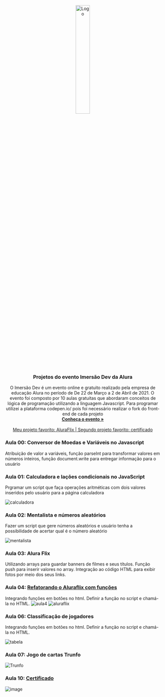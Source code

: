 
<!-- PROJECT LOGO -->
<br />
<p align="center">
  <a href="https://github.com/karengiovanna/100-dias-de-codigo/tree/main/Imersao%20Dev%20-%20ALURA">
    <img src="https://i.ytimg.com/vi/o8QJsQMJrPU/mqdefault.jpg" alt="Logo" width="30%" height="30%">
  </a>

  <h3 align="center">Projetos do evento Imersão Dev da Alura</h3>

  <p align="center">
    O Imersão Dev é um evento online e gratuito realizado pela empresa de educação Alura no período de De 22 de Março a 2 de Abril de 2021. O evento foi composto por 10 aulas gratuitas que abordaram conceitos de lógica de programação utilizando a linguagem Javascript.
    Para programar utilizei a plataforma codepen.io/ pois foi necessário realizar o fork do front-end de cada projeto
  <br />
    <a href="https://imersao.dev/"><strong>Conheça o evento »</strong></a>
    <br />
  <br />
    <a href="https://github.com/karengiovanna/100-dias-de-codigo/tree/main/Imersao%20Dev%20-%20ALURA/4%20%20Aluraflix%20com%20interacao">Meu projeto favorito:  AluraFlix    </a>
  <a href="https://karengiovanna.github.io/">|    Segundo projeto favorito:  certificado</a>
  
  </p>
</p>

### Aula 00: Conversor de Moedas e Variáveis no Javascript
Atribuição de valor a variáveis, função parseInt para transformar valores em números inteiros, função document.write para entregar informação para o usuário

### Aula 01: Calculadora e lações condicionais no JavaScript
Prgramar um script que faça operações aritméticas com dois valores inseridos pelo usuário para a página calculadora 

![calculadora](https://user-images.githubusercontent.com/49700354/112768979-152d9380-8ff5-11eb-90b9-5a1fcee80058.png)

### Aula 02: Mentalista e números aleatórios
Fazer um script que gere números aleatórios e usuário tenha a possibilidade de acertar qual é o número aleatório

![mentalista](https://user-images.githubusercontent.com/49700354/112769014-41e1ab00-8ff5-11eb-8489-6cf997c132c9.png)

### Aula 03: Alura Flix
Utilizando arrays para guardar banners de filmes e seus títulos. Função push para inserir valores no array. Integração ao código HTML para exibir fotos por meio dos seus links.

### Aula 04: [Refatorando o Aluraflix com funções](https://github.com/karengiovanna/100-dias-de-codigo/tree/main/Imersao%20Dev%20-%20ALURA/4%20%20Aluraflix%20com%20interacao)
Integrando funções em botões no html. Definir a função no script e chamá-la no HTML.
![aula4](https://user-images.githubusercontent.com/49700354/112941472-06360680-9105-11eb-9960-cf8cc76d532a.png)
![aluraflix](https://user-images.githubusercontent.com/49700354/112767203-b4e62400-8feb-11eb-8e38-5f88e6328c89.png)

### Aula 06: Classificação de jogadores
Integrando funções em botões no html. Definir a função no script e chamá-la no HTML.

![tabela](https://user-images.githubusercontent.com/49700354/113008776-b7608f00-914d-11eb-9607-156928e52a3a.png)

### Aula 07: Jogo de cartas Trunfo
![Trunfo](https://github.com/karengiovanna/100-dias-de-codigo/blob/main/Imersao%20Dev%20-%20ALURA/07%20-%20Trunfo/trunfo2.png)

### Aula 10: [Certificado](https://karengiovanna.github.io/)
![image](https://user-images.githubusercontent.com/49700354/113954857-0a42e200-97f1-11eb-95df-e73be8c8e2a1.png)
